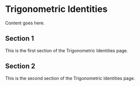 # Trigonometric Identities

Content goes here.

## Section 1

This is the first section of the Trigonometric Identities page.

## Section 2

This is the second section of the Trigonometric Identities page.

